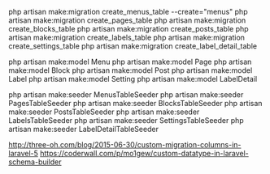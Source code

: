 php artisan make:migration create_menus_table --create="menus"
php artisan make:migration create_pages_table
php artisan make:migration create_blocks_table
php artisan make:migration create_posts_table
php artisan make:migration create_labels_table
php artisan make:migration create_settings_table
php artisan make:migration create_label_detail_table

php artisan make:model Menu
php artisan make:model Page
php artisan make:model Block
php artisan make:model Post
php artisan make:model Label
php artisan make:model Setting
php artisan make:model LabelDetail

php artisan make:seeder MenusTableSeeder
php artisan make:seeder PagesTableSeeder
php artisan make:seeder BlocksTableSeeder
php artisan make:seeder PostsTableSeeder
php artisan make:seeder LabelsTableSeeder
php artisan make:seeder SettingsTableSeeder
php artisan make:seeder LabelDetailTableSeeder

http://three-oh.com/blog/2015-06-30/custom-migration-columns-in-laravel-5
https://coderwall.com/p/mo1gew/custom-datatype-in-laravel-schema-builder
